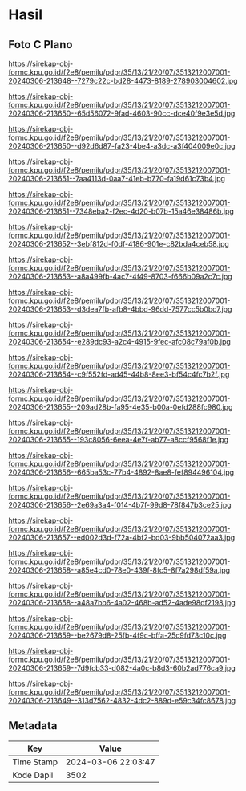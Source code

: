 # Hasil

## Foto C Plano

https://sirekap-obj-formc.kpu.go.id/f2e8/pemilu/pdpr/35/13/21/20/07/3513212007001-20240306-213648--7279c22c-bd28-4473-8189-278903004602.jpg

https://sirekap-obj-formc.kpu.go.id/f2e8/pemilu/pdpr/35/13/21/20/07/3513212007001-20240306-213650--65d56072-9fad-4603-90cc-dce40f9e3e5d.jpg

https://sirekap-obj-formc.kpu.go.id/f2e8/pemilu/pdpr/35/13/21/20/07/3513212007001-20240306-213650--d92d6d87-fa23-4be4-a3dc-a3f404009e0c.jpg

https://sirekap-obj-formc.kpu.go.id/f2e8/pemilu/pdpr/35/13/21/20/07/3513212007001-20240306-213651--7aa4113d-0aa7-41eb-b770-fa19d61c73b4.jpg

https://sirekap-obj-formc.kpu.go.id/f2e8/pemilu/pdpr/35/13/21/20/07/3513212007001-20240306-213651--7348eba2-f2ec-4d20-b07b-15a46e38486b.jpg

https://sirekap-obj-formc.kpu.go.id/f2e8/pemilu/pdpr/35/13/21/20/07/3513212007001-20240306-213652--3ebf812d-f0df-4186-901e-c82bda4ceb58.jpg

https://sirekap-obj-formc.kpu.go.id/f2e8/pemilu/pdpr/35/13/21/20/07/3513212007001-20240306-213653--a8a499fb-4ac7-4f49-8703-f666b09a2c7c.jpg

https://sirekap-obj-formc.kpu.go.id/f2e8/pemilu/pdpr/35/13/21/20/07/3513212007001-20240306-213653--d3dea7fb-afb8-4bbd-96dd-7577cc5b0bc7.jpg

https://sirekap-obj-formc.kpu.go.id/f2e8/pemilu/pdpr/35/13/21/20/07/3513212007001-20240306-213654--e289dc93-a2c4-4915-9fec-afc08c79af0b.jpg

https://sirekap-obj-formc.kpu.go.id/f2e8/pemilu/pdpr/35/13/21/20/07/3513212007001-20240306-213654--c9f552fd-ad45-44b8-8ee3-bf54c4fc7b2f.jpg

https://sirekap-obj-formc.kpu.go.id/f2e8/pemilu/pdpr/35/13/21/20/07/3513212007001-20240306-213655--209ad28b-fa95-4e35-b00a-0efd288fc980.jpg

https://sirekap-obj-formc.kpu.go.id/f2e8/pemilu/pdpr/35/13/21/20/07/3513212007001-20240306-213655--193c8056-6eea-4e7f-ab77-a8ccf9568f1e.jpg

https://sirekap-obj-formc.kpu.go.id/f2e8/pemilu/pdpr/35/13/21/20/07/3513212007001-20240306-213656--665ba53c-77b4-4892-8ae8-fef894496104.jpg

https://sirekap-obj-formc.kpu.go.id/f2e8/pemilu/pdpr/35/13/21/20/07/3513212007001-20240306-213656--2e69a3a4-f014-4b7f-99d8-78f847b3ce25.jpg

https://sirekap-obj-formc.kpu.go.id/f2e8/pemilu/pdpr/35/13/21/20/07/3513212007001-20240306-213657--ed002d3d-f72a-4bf2-bd03-9bb504072aa3.jpg

https://sirekap-obj-formc.kpu.go.id/f2e8/pemilu/pdpr/35/13/21/20/07/3513212007001-20240306-213658--a85e4cd0-78e0-439f-8fc5-8f7a298df59a.jpg

https://sirekap-obj-formc.kpu.go.id/f2e8/pemilu/pdpr/35/13/21/20/07/3513212007001-20240306-213658--a48a7bb6-4a02-468b-ad52-4ade98df2198.jpg

https://sirekap-obj-formc.kpu.go.id/f2e8/pemilu/pdpr/35/13/21/20/07/3513212007001-20240306-213659--be2679d8-25fb-4f9c-bffa-25c9fd73c10c.jpg

https://sirekap-obj-formc.kpu.go.id/f2e8/pemilu/pdpr/35/13/21/20/07/3513212007001-20240306-213659--7d9fcb33-d082-4a0c-b8d3-60b2ad776ca9.jpg

https://sirekap-obj-formc.kpu.go.id/f2e8/pemilu/pdpr/35/13/21/20/07/3513212007001-20240306-213649--313d7562-4832-4dc2-889d-e59c34fc8678.jpg


## Metadata

| Key        | Value               |
| ---------- | ------------------- |
| Time Stamp | 2024-03-06 22:03:47 |
| Kode Dapil | 3502                |



